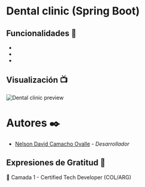 # Dental clinic (Spring Boot)


## Funcionalidades  🔧

-
-
-

## Visualización 📺

![Dental clinic preview]()

# Autores ✒️

- [Nelson David Camacho Ovalle](https://github.com/ndcamachoo) - *Desarrollador*

## Expresiones de Gratitud 🎁

🙌 Camada 1 - Certified Tech Developer (COL/ARG) 
